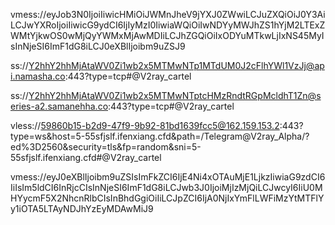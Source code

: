 
vmess://eyJob3N0IjoiIiwicHMiOiJWMnJheV9jYXJ0ZWwiLCJuZXQiOiJ0Y3AiLCJwYXRoIjoiIiwicG9ydCI6IjIyMzI0IiwiaWQiOiIwNDYyMWJhZS1hYjM2LTExZWMtYjkwOS0wMjQyYWMxMjAwMDIiLCJhZGQiOiIxODYuMTkwLjIxNS45MyIsInNjeSI6ImF1dG8iLCJ0eXBlIjoibm9uZSJ9

ss://Y2hhY2hhMjAtaWV0Zi1wb2x5MTMwNTp1MTdUM0J2cFlhYWl1VzJj@api.namasha.co:443?type=tcp#@V2ray_cartel

ss://Y2hhY2hhMjAtaWV0Zi1wb2x5MTMwNTptcHMzRndtRGpMcldhT1Zn@series-a2.samanehha.co:443?type=tcp#@V2ray_cartel

vless://59860b15-b2d9-47f9-9b92-81bd1639fcc5@162.159.153.2:443?type=ws&host=5-55sfjslf.ifenxiang.cfd&path=/Telegram@V2ray_Alpha/?ed%3D2560&security=tls&fp=random&sni=5-55sfjslf.ifenxiang.cfd#@V2ray_cartel

vmess://eyJ0eXBlIjoibm9uZSIsImFkZCI6IjE4Ni4xOTAuMjE1LjkzIiwiaG9zdCI6IiIsIm5ldCI6InRjcCIsInNjeSI6ImF1dG8iLCJwb3J0IjoiMjIzMjQiLCJwcyI6IiU0MHYycmF5X2NhcnRlbCIsInBhdGgiOiIiLCJpZCI6IjA0NjIxYmFlLWFiMzYtMTFlYy1iOTA5LTAyNDJhYzEyMDAwMiJ9

